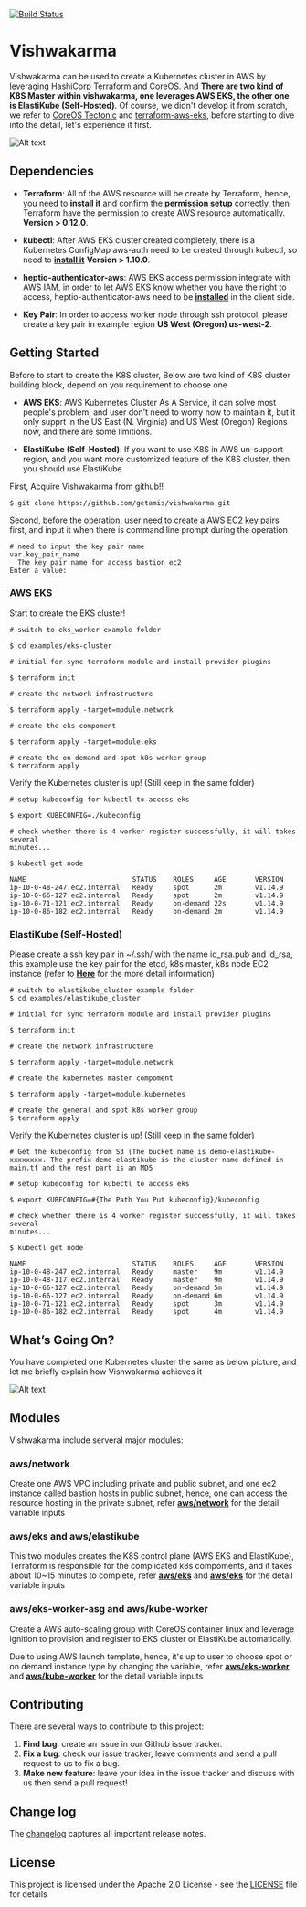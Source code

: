 [![Build Status](https://travis-ci.org/getamis/vishwakarma.svg?branch=master)](https://travis-ci.org/getamis/vishwakarma)
# Vishwakarma
Vishwakarma can be used to create a Kubernetes cluster in AWS by leveraging HashiCorp Terraform and CoreOS. And **There are two kind of K8S Master within vishwakarma, one leverages AWS EKS, the other one is ElastiKube (Self-Hosted)**. Of course, we didn't develop it from scratch, we refer to [CoreOS Tectonic](https://github.com/coreos/tectonic-installer) and [terraform-aws-eks](https://github.com/terraform-aws-modules/terraform-aws-eks), before starting to dive into the detail, let's experience it first.

![Alt text](https://cdn-images-1.medium.com/max/800/1*ocPrvGrCORzJiF3rK3GG_g.png)

## Dependencies

- **Terraform**: All of the AWS resource will be create by Terraform, hence, you need to [**install it**](https://www.terraform.io/intro/getting-started/install.html) and confirm the [**permission setup**](https://www.terraform.io/docs/providers/aws/index.html) correctly, then Terraform have the permission to create AWS resource automatically. **Version > 0.12.0**.

- **kubectl**: After AWS EKS cluster created completely, there is a Kubernetes ConfigMap aws-auth need to be created through kubectl, so need to [**install it**](https://kubernetes.io/docs/tasks/tools/install-kubectl/#install-kubectl) **Version > 1.10.0**.

- **heptio-authenticator-aws**: AWS EKS access permission integrate with AWS IAM, in order to let AWS EKS know whether you have the right to access, heptio-authenticator-aws need to be [**installed**](https://docs.aws.amazon.com/eks/latest/userguide/configure-kubectl.html) in the client side.

- **Key Pair**: In order to access worker node through ssh protocol, please create a key pair in example region **US West (Oregon) us-west-2**.

## Getting Started
Before to start to create the K8S cluster, Below are two kind of K8S cluster building block, depend on you requirement to choose one

- **AWS EKS**: AWS Kubernetes Cluster As A Service, it can solve most people's problem, and user don't need to worry how to maintain it, but it only supprt in the US East (N. Virginia) and US West (Oregon) Regions now, and there are some limitions. 

- **ElastiKube (Self-Hosted)**: If you want to use K8S in AWS un-support region, and you want more customized feature of the K8S cluster, then you should use ElastiKube

First, Acquire Vishwakarma from github!!

```
$ git clone https://github.com/getamis/vishwakarma.git
```

Second, before the operation, user need to create a AWS EC2 key pairs first, and input it when there is command line prompt during the operation

```
# need to input the key pair name
var.key_pair_name
  The key pair name for access bastion ec2
Enter a value:
```

### AWS EKS


Start to create the EKS cluster!

```
# switch to eks_worker example folder

$ cd examples/eks-cluster

# initial for sync terraform module and install provider plugins

$ terraform init

# create the network infrastructure

$ terraform apply -target=module.network

# create the eks compoment

$ terraform apply -target=module.eks

# create the on demand and spot k8s worker group
$ terraform apply

```

Verify the Kubernetes cluster is up! (Still keep in the same folder)

```
# setup kubeconfig for kubectl to access eks

$ export KUBECONFIG=./kubeconfig

# check whether there is 4 worker register successfully, it will takes several
minutes...

$ kubectl get node

NAME                          STATUS    ROLES     AGE       VERSION
ip-10-0-48-247.ec2.internal   Ready     spot      2m        v1.14.9
ip-10-0-66-127.ec2.internal   Ready     spot      2m        v1.14.9
ip-10-0-71-121.ec2.internal   Ready     on-demand 22s       v1.14.9
ip-10-0-86-182.ec2.internal   Ready     on-demand 2m        v1.14.9
```

### ElastiKube (Self-Hosted)
Please create a ssh key pair in ~/.ssh/ with the name id_rsa.pub and id_rsa, this example use the key pair for the etcd, k8s master, k8s node EC2 instance (refer to [**Here**](https://medium.com/getamis/elastikube-self-hosted-and-highly-configurable-kubernetes-building-blocks-97cd7afccef) for the more detail information)

```
# switch to elastikube_cluster example folder
$ cd examples/elastikube_cluster

# initial for sync terraform module and install provider plugins

$ terraform init

# create the network infrastructure

$ terraform apply -target=module.network

# create the kubernetes master compoment

$ terraform apply -target=module.kubernetes

# create the general and spot k8s worker group
$ terraform apply
```

Verify the Kubernetes cluster is up! (Still keep in the same folder)

```
# Get the kubeconfig from S3 (The bucket name is demo-elastikube-xxxxxxxx. The prefix demo-elastikube is the cluster name defined in main.tf and the rest part is an MD5

# setup kubeconfig for kubectl to access eks

$ export KUBECONFIG=#{The Path You Put kubeconfig}/kubeconfig

# check whether there is 4 worker register successfully, it will takes several
minutes...

$ kubectl get node

NAME                          STATUS    ROLES     AGE       VERSION
ip-10-0-48-247.ec2.internal   Ready     master    9m        v1.14.9
ip-10-0-48-117.ec2.internal   Ready     master    9m        v1.14.9
ip-10-0-66-127.ec2.internal   Ready     on-demand 5m        v1.14.9
ip-10-0-66-127.ec2.internal   Ready     on-demand 6m        v1.14.9
ip-10-0-71-121.ec2.internal   Ready     spot      3m        v1.14.9
ip-10-0-86-182.ec2.internal   Ready     spot      4m        v1.14.9
```

## What’s Going On?
You have completed one Kubernetes cluster the same as below picture, and let me briefly explain how Vishwakarma achieves it

![Alt text](https://cdn-images-1.medium.com/max/800/1*tvAY88CzHhxo4lBB6OUSyA.png)

## Modules
Vishwakarma include serveral major modules:

### aws/network
Create one AWS VPC including private and public subnet, and one ec2 instance called bastion hosts in public subnet, hence, one can access the resource hosting in the private subnet, refer [**aws/network**](VARIABLES.md#aws/network) for the detail variable inputs

### aws/eks and aws/elastikube
This two modules creates the K8S control plane (AWS EKS and ElastiKube), Terraform is responsible for the complicated k8s compoments, and it takes about 10~15 minutes to complete, refer [**aws/eks**](VARIABLES.md#aws/eks) and [**aws/eks**](VARIABLES.md#aws/elastikube) for the detail variable inputs


### aws/eks-worker-asg and aws/kube-worker
Create a AWS auto-scaling group with CoreOS container linux and leverage ignition to provision and register to EKS cluster or ElastiKube automatically.

Due to using AWS launch template, hence, it's up to user to choose spot or on demand instance type by changing the variable, refer [**aws/eks-worker**](VARIABLES.md#aws/eks-worker) and [**aws/kube-worker**](VARIABLES.md#aws/kube-worker) for the detail variable inputs

## Contributing
There are several ways to contribute to this project:

1. **Find bug**: create an issue in our Github issue tracker.
2. **Fix a bug**: check our issue tracker, leave comments and send a pull request to us to fix a bug.
3. **Make new feature**: leave your idea in the issue tracker and discuss with us then send a pull request!


## Change log
The [changelog](CHANGELOG.md) captures all important release notes.


## License
This project is licensed under the Apache 2.0 License - see the [LICENSE](LICENSE) file for details
